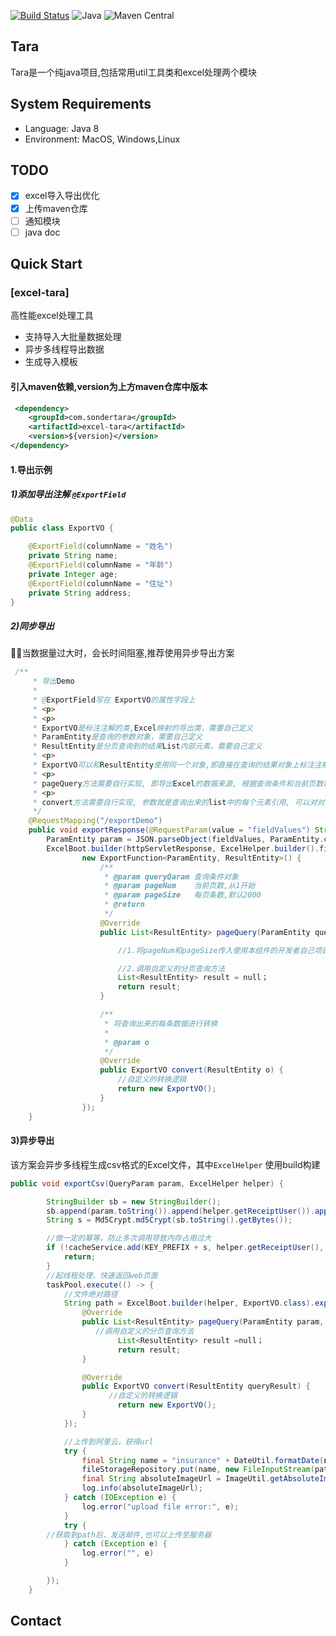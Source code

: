 
[![Build Status](https://travis-ci.org/sondertara/tara.svg?branch=master)](https://travis-ci.org/sondertara/tara)
![Java](https://sondertara.github.io/assets/java8.svg)
![Maven Central](https://img.shields.io/maven-central/v/com.sondertara/tara)

## Tara

Tara是一个纯java项目,包括常用util工具类和excel处理两个模块

## System Requirements

- Language: Java 8
- Environment: MacOS, Windows,Linux

## TODO

- [x] excel导入导出优化
- [x] 上传maven仓库
- [ ] 通知模块
- [ ] java doc

## Quick Start

### [excel-tara]

高性能excel处理工具

- 支持导入大批量数据处理
- 异步多线程导出数据
- 生成导入模板

#### 引入maven依赖,version为上方maven仓库中版本

```xml
 <dependency>
    <groupId>com.sondertara</groupId>
    <artifactId>excel-tara</artifactId>
    <version>${version}</version>
</dependency>
```

#### 1.导出示例

##### 1)添加导出注解 `@ExportField`

```java
@Data
public class ExportVO {

    @ExportField(columnName = "姓名")
    private String name;
    @ExportField(columnName = "年龄")
    private Integer age;
    @ExportField(columnName = "住址")
    private String address;
}
```

##### 2)同步导出

🌈🌈当数据量过大时，会长时间阻塞,推荐使用异步导出方案

``` java
 /**
     * 导出Demo
     *
     * @ExportField写在 ExportVO的属性字段上
     * <p>
     * <p>
     * ExportVO是标注注解的类,Excel映射的导出类，需要自己定义
     * ParamEntity是查询的参数对象，需要自己定义
     * ResultEntity是分页查询到的结果List内部元素，需要自己定义
     * <p>
     * ExportVO可以和ResultEntity使用同一个对象,即直接在查询的结果对象上标注注解(建议使用两个对象, 实现解耦)
     * <p>
     * pageQuery方法需要自行实现, 即导出Excel的数据来源, 根据查询条件和当前页数和每页条数进行数据层查询, 当返回List的条数为NULL或者小于DEFAULT_PAGE_SIZE(每页条数)时, 将视为查询结束, 反之则会发生死循环
     * <p>
     * convert方法需要自行实现, 参数就是查询出来的list中的每个元素引用, 可以对对象属性的转换或者对象的转换, 但是必须返回标注注解的对象
     */
    @RequestMapping("/exportDemo")
    public void exportResponse(@RequestParam(value = "fieldValues") String fieldValues, HttpServletResponse httpServletResponse) {
        ParamEntity param = JSON.parseObject(fieldValues, ParamEntity.class);
        ExcelBoot.builder(httpServletResponse, ExcelHelper.builder().fileName("导出列表").build(), ExportVO.class).exportResponse(param,
                new ExportFunction<ParamEntity, ResultEntity>() {
                    /**
                     * @param queryQaram 查询条件对象
                     * @param pageNum    当前页数,从1开始
                     * @param pageSize   每页条数,默认2000
                     * @return
                     */
                    @Override
                    public List<ResultEntity> pageQuery(ParamEntity queryQaram, int pageNum, int pageSize) {

                        //1.将pageNum和pageSize传入使用本组件的开发者自己项目的分页逻辑中

                        //2.调用自定义的分页查询方法
                        List<ResultEntity> result = null；
                        return result;
                    }

                    /**
                     * 将查询出来的每条数据进行转换
                     *
                     * @param o
                     */
                    @Override
                    public ExportVO convert(ResultEntity o) {
                        //自定义的转换逻辑
                        return new ExportVO();
                    }
                });
    }
```

#### 3)异步导出

该方案会异步多线程生成csv格式的Excel文件，其中`ExcelHelper` 使用build构建

```java
public void exportCsv(QueryParam param, ExcelHelper helper) {

        StringBuilder sb = new StringBuilder();
        sb.append(param.toString()).append(helper.getReceiptUser()).append(helper.getFileName());
        String s = Md5Crypt.md5Crypt(sb.toString().getBytes());

        //做一定的幂等，防止多次调用导致内存占用过大
        if (!cacheService.add(KEY_PREFIX + s, helper.getReceiptUser(), EXPIRE_SECOND)) {
            return;
        }
        //起线程处理，快速返回web页面
        taskPool.execute(() -> {
            //文件绝对路径
            String path = ExcelBoot.builder(helper, ExportVO.class).exportCsv(param, new ExportFunction<ParamEntity, ResultEntity>() {
                @Override
                public List<ResultEntity> pageQuery(ParamEntity param, int pageNum, int pageSize) {
                   //调用自定义的分页查询方法
                        List<ResultEntity> result =null；
                        return result;
                }

                @Override
                public ExportVO convert(ResultEntity queryResult) {
                      //自定义的转换逻辑
                        return new ExportVO();
                }
            });

            //上传到阿里云，获得url
            try {
                final String name = "insurance" + DateUtil.formatDate(new Date(), "yyyyMMdd") + File.separator + URLEncoder.encode(helper.getFileName(), "utf-8") + ".csv";
                fileStorageRepository.put(name, new FileInputStream(path), null);
                final String absoluteImageUrl = ImageUtil.getAbsoluteImageUrl(name);
                log.info(absoluteImageUrl);
            } catch (IOException e) {
                log.error("upload file error:", e);
            }
            try {
        //获取到path后，发送邮件,也可以上传至服务器
            } catch (Exception e) {
                log.error("", e)
            }

        });
    }
```

## Contact
